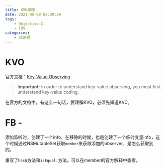 ```yaml
---
title: KVO原理
date: 2021-05-08 08:39:59
tags:
    - Objective-C,
    - iOS
categories:
    - OC原理
---
```


# KVO
官方文档：[Key-Value Observing](https://developer.apple.com/library/archive/documentation/Cocoa/Conceptual/KeyValueObserving/KeyValueObserving.html#//apple_ref/doc/uid/10000177i)

> <b>Important:</b> In order to understand key-value observing, you must first understand key-value coding.

在官方的文档中，有这么一句话，要理解KVO，必须先知道KVC。




# FB - 
添加监听时，创建了一个info，在移除的时候，也是创建了一个临时变量info，这个时候通过NSMutableSet获取`member`来获取添加的observer，是怎么获取到的。

重写了`hash`方法和`isEqual:`方法。可以在member的官方解释中查看。

